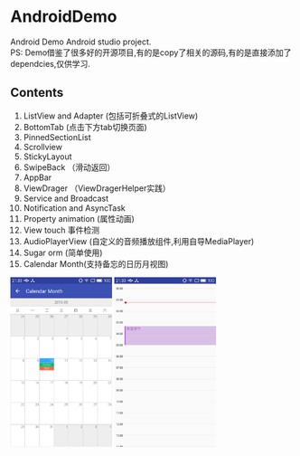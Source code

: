 # AndroidDemo
Android Demo Android studio project.<br/>
PS: Demo借鉴了很多好的开源项目,有的是copy了相关的源码,有的是直接添加了dependcies,仅供学习.

Contents
---
1. ListView and Adapter (包括可折叠式的ListView)
2. BottomTab (点击下方tab切换页面)
3. PinnedSectionList
4. Scrollview
5. StickyLayout
6. SwipeBack （滑动返回）
7. AppBar
8. ViewDrager （ViewDragerHelper实践）
9. Service and Broadcast
10. Notification and AsyncTask
11. Property animation (属性动画)
12. View touch 事件检测
13. AudioPlayerView (自定义的音频播放组件,利用自导MediaPlayer)
14. Sugar orm (简单使用)
15. Calendar Month(支持备忘的日历月视图)


<img src="./screenshots/calendar_month.jpg" width = "180" height = "300" alt="Calendar Month" />
<img src="./screenshots/calendar_day.jpg" width = "180" height = "300" alt="Calendar Month" />


